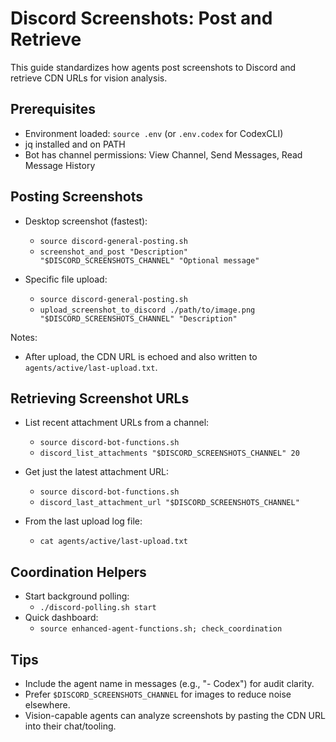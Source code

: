 # Discord Screenshots: Post and Retrieve

This guide standardizes how agents post screenshots to Discord and retrieve CDN URLs for vision analysis.

## Prerequisites
- Environment loaded: `source .env` (or `.env.codex` for CodexCLI)
- jq installed and on PATH
- Bot has channel permissions: View Channel, Send Messages, Read Message History

## Posting Screenshots

- Desktop screenshot (fastest):
  - `source discord-general-posting.sh`
  - `screenshot_and_post "Description" "$DISCORD_SCREENSHOTS_CHANNEL" "Optional message"`

- Specific file upload:
  - `source discord-general-posting.sh`
  - `upload_screenshot_to_discord ./path/to/image.png "$DISCORD_SCREENSHOTS_CHANNEL" "Description"`

Notes:
- After upload, the CDN URL is echoed and also written to `agents/active/last-upload.txt`.

## Retrieving Screenshot URLs

- List recent attachment URLs from a channel:
  - `source discord-bot-functions.sh`
  - `discord_list_attachments "$DISCORD_SCREENSHOTS_CHANNEL" 20`

- Get just the latest attachment URL:
  - `source discord-bot-functions.sh`
  - `discord_last_attachment_url "$DISCORD_SCREENSHOTS_CHANNEL"`

- From the last upload log file:
  - `cat agents/active/last-upload.txt`

## Coordination Helpers

- Start background polling:
  - `./discord-polling.sh start`
- Quick dashboard:
  - `source enhanced-agent-functions.sh; check_coordination`

## Tips
- Include the agent name in messages (e.g., "- Codex") for audit clarity.
- Prefer `$DISCORD_SCREENSHOTS_CHANNEL` for images to reduce noise elsewhere.
- Vision-capable agents can analyze screenshots by pasting the CDN URL into their chat/tooling.

